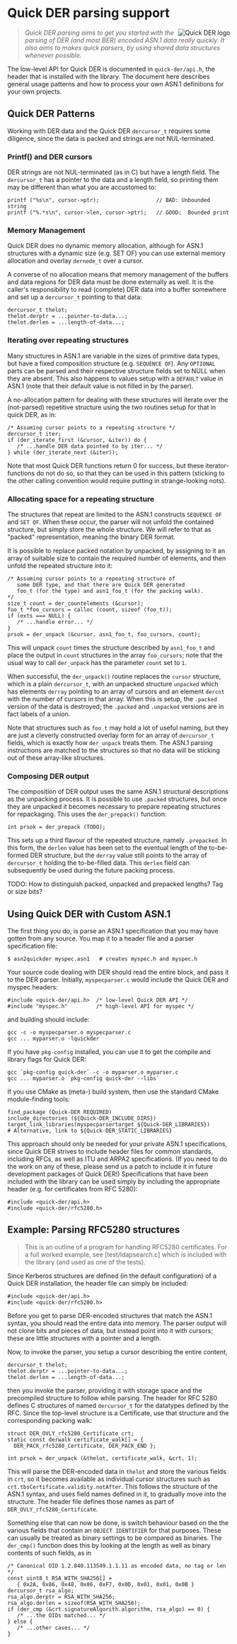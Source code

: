 # Quick DER parsing support

<img alt="Quick DER logo" src="quick-der-logo.png" style="float: right;"/>

> *Quick DER parsing aims to get you started with the parsing of DER (and most
> BER) encoded ASN.1 data really quickly.  It also aims to makes quick parsers,
> by using shared data structures whenever possible.*

The low-level API for Quick DER is documented in `quick-der/api.h`, the
header that is installed with the library. The document here describes
general usage patterns and how to process your own ASN.1 definitions
for your own projects.

## Quick DER Patterns

Working with DER data and the Quick DER `dercursor_t` requires some diligence,
since the data is packed and strings are not NUL-terminated.

### Printf() and DER cursors

DER strings are not NUL-terminated (as in C) but have a length field.
The `dercursor_t` has a pointer to the data and a length field, so
printing them may be different than what you are accustomed to:

    printf ("%s\n", cursor->ptr);                  // BAD: Unbounded string
    printf ("%.*s\n", cursor->len, cursor->ptr);   // GOOD:  Bounded print

### Memory Management

Quick DER does no dynamic memory allocation, although for ASN.1
structures with a dynamic size (e.g. SET OF) you can use external
memory allocation and overlay `dernode_t` over a cursor.

A converse of no allocation means that memory management of
the buffers and data regions for DER data must be done externally
as well. It is the caller's responsibility to read (complete)
DER data into a buffer somewhere and set up a `dercursor_t`
pointing to that data:

    dercursor_t thelot;
    thelot.derptr = ...pointer-to-data...;
    thelot.derlen = ...length-of-data...;

### Iterating over repeating structures

Many structures in ASN.1 are variable in the sizes of primitive data types,
but have a fixed composition structure (e.g. `SEQUENCE OF`).  Any `OPTIONAL`
parts can be parsed and their respective structure fields set to NULL when
they are absent.  This also happens to values setup with a `DEFAULT` value
in ASN.1 (note that their default value is not filled in by the parser).

A no-allocation pattern for dealing with these structures will iterate over
the (not-parsed) repetitive structure using the two routines setup for
that in quick DER, as in:

    /* Assuming cursor points to a repeating structure */
    dercursor_t iter;
    if (der_iterate_first (&cursor, &iter)) do {
       /* ...handle DER data pointed to by iter... */
    } while (der_iterate_next (&iter));

Note that most Quick DER functions return 0 for success, but these
iterator-functions do not do so, so that they can be used in this
pattern (sticking to the other calling convention would require
putting in strange-looking nots).

### Allocating space for a repeating structure

The structures that repeat are limited to the ASN.1 constructs
`SEQUENCE OF` and `SET OF`.  When these occur, the parser will not unfold
the contained structure, but simply store the whole structure.  We will
refer to that as "packed" representation, meaning the binary DER format.

It is possible to replace packed notation by unpacked, by assigning to it
an array of suitable size to contain the required number of elements,
and then unfold the repeated structure into it:

    /* Assuming cursor points to a repeating structure of
       some DER type, and that there are Quick DER generated
       foo_t (for the type) and asn1_foo_t (for the packing walk).
    */
    size_t count = der_countelements (&cursor);
    foo_t *foo_cursors = calloc (count, sizeof (foo_t));
    if (exts === NULL) {
       /* ...handle error... */
    }
    prsok = der_unpack (&cursor, asn1_foo_t, foo_cursors, count);

This will unpack `count` times the structure described by `asn1_foo_t` and
place the output in `count` structures in the array `foo_cursors`; note that
the usual way to call `der_unpack` has the parameter `count` set to `1`.

When successful, the `der_unpack()` routine replaces the `cursor`
structure, which is a plain `dercursor_t`, with an unpacked structure
`unpacked` which has elements `derray` pointing to an array of cursors and
an element `dercnt` with the number of cursors in that array.  When this
is setup, the `.packed` version of the data is destroyed; the `.packed` and
`.unpacked` versions are in fact labels of a union.

Note that structures such as `foo_t` may hold a lot of useful naming, but
they are just a cleverly constructed overlay form for an array of
`dercursor_t` fields, which is exactly how `der_unpack` treats them.  The
ASN.1 parsing instructions are matched to the structures so that no data
will be sticking out of these array-like structures.

### Composing DER output

The composition of DER output uses the same ASN.1 structural descriptions as
the unpacking process.  It is possible to use `.packed` structures, but once
they are unpacked it becomes necessary to prepare repeating structures for
repackaging.  This uses the `der_prepack()` function:

    int prsok = der_prepack (TODO);

This sets up a third flavour of the repeated structure, namely `.prepacked`.
In this form, the `derlen` value has been set to the eventual length of
the to-be-formed DER structure, but the `derray` value still points to the
array of `dercursor_t` holding the to-be-filled data.  This `derlen` field
can subsequently be used during the future packing process.

TODO: How to distinguish packed, unpacked and prepacked lengths?  Tag or size bits?


## Using Quick DER with Custom ASN.1

The first thing you do, is parse an ASN.1 specification that you may have
gotten from any source.  You map it to a header file and a parser
specification file:

    $ asn2quickder myspec.asn1   # creates myspec.h and myspec.h

Your source code dealing with DER should read the entire block, and pass it to
the DER parser.  Initially, `myspecparser.c` would include the
Quick DER and myspec headers:

    #include <quick-der/api.h>  /* low-level Quick DER API */
    #include "myspec.h"         /* high-level API for myspec */

and building should include:

    gcc -c -o myspecparser.o myspecparser.c
    gcc ... myparser.o -lquickder

If you have `pkg-config` installed, you can use it to get the
compile and library flags for Quick DER:

    gcc `pkg-config quick-der` -c -o myparser.o myparser.c
    gcc ... myparser.o `pkg-config quick-der --libs`

If you use CMake as (meta-) build system, then use the standard
CMake module-finding tools:

    find_package (Quick-DER REQUIRED)
    include_directories (${Quick-DER_INCLUDE_DIRS})
    target_link_libraries(myspecparsertarget ${Quick-DER_LIBRARIES})
    # Alternative, link to ${Quick-DER_STATIC_LIBRARIES}

This approach should only be needed for your private ASN.1 specifications,
since Quick DER strives to include header files for common standards,
including RFCs, as well as ITU and ARPA2 specifications.  (If you need to do
the work on any of these, please send us a patch to include it in future
development packages of Quick DER!)  Specifications that have been included
with the library can be used simply by including the appropriate header
(e.g. for certificates from RFC 5280):

    #include <quick-der/api.h>
    #include <quick-der/rfc5280.h>


## Example: Parsing RFC5280 structures

> This is an outline of a program for handling RFC5280 certificates.
> For a full worked example, see [test/ldapsearch.c] which is included
> with the library (and used as one of the tests).

Since Kerberos structures are defined (in the default configuration) of
a Quick DER installation, the header file can simply be included:

    #include <quick-der/api.h>
    #include <quick-der/rfc5280.h>

Before you get to parse DER-encoded structures that match the ASN.1 syntax,
you should read the entire data into memory.  The parser output will not
clone bits and pieces of data, but instead point into it with cursors; these
are little structures with a pointer and a length.

Now, to invoke the parser, you setup a cursor describing the entire content,

    dercursor_t thelot;
    thelot.derptr = ...pointer-to-data...;
    thelot.derlen = ...length-of-data...;

then you invoke the parser, providing it with storage space and the
precompiled structure to follow while parsing. The header for RFC 5280
defines C structures of named `dercursor_t` for the datatypes defined
by the RFC. Since the top-level structure is a Certificate, use that
structure and the corresponding packing walk:

    struct DER_OVLY_rfc5280_Certificate crt;
    static const derwalk certificate_walk[] = {
      DER_PACK_rfc5280_Certificate, DER_PACK_END };

    int prsok = der_unpack (&thelot, certificate_walk, &crt, 1);

This will parse the DER-encoded data in `thelot` and store the various fields
in `crt`, so it becomes available as individual cursor structures such as
`crt.tbsCertificate.validity.notAfter`.  This follows the structure of the
ASN.1 syntax, and uses field names defined in it, to gradually move into
the structure.  The header file defines those names as part of
`DER_OVLY_rfc5280_Certificate`.

Something else that can now be done, is switch behaviour based on the the
various fields that contain an `OBJECT IDENTIFIER` for that purposes.  These
can usually be treated as binary settings to be compared as binaries.  The
`der_cmp()` function does this by looking at the length as well as binary
contents of such fields, as in

    /* Canonical OID 1.2.840.113549.1.1.11 as encoded data, no tag or len */
    const uint8_t RSA_WITH_SHA256[] =
       { 0x2A, 0x86, 0x48, 0x86, 0xF7, 0x0D, 0x01, 0x01, 0x0B }
    dercursor_t rsa_algo;
    rsa_algo.derptr = RSA_WITH_SHA256;
    rsa_algo.derlen = sizeof(RSA_WITH_SHA256);
    if (der_cmp (&crt.signatureAlgorith.algorithm, rsa_algo) == 0) {
       /* ...the OIDs matched... */
    } else {
       /* ...other cases... */
    }


